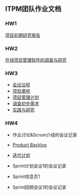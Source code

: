 ## ITPM团队作业文档

### HW1

[项目前期研究报告](https://blog.csdn.net/weixin_40377691/article/details/105938807)

### HW2

[在线项目管理软件的调查与研究](https://blog.csdn.net/Passionzq/article/details/106365997)

### HW3

- [会议议程](会议议程.pdf)
- [项目章程](项目章程.md)
- [项目管理计划](项目管理计划.md)
- [调查初步需求](调查初步需求.md)
- [实践与研究](实践与研究.md)

### HW4

- 作业讨论&Scrum介绍的会议记录
- [Product Backlog](https://docs.qq.com/sheet/DVk9DTHNuZURqVEhD?tab=BB08J2)
- [迭代计划](迭代计划.md)

- Sprint计划会议1的会议记录
- Sprint信息页1
- Sprint回顾会议1的会议记录